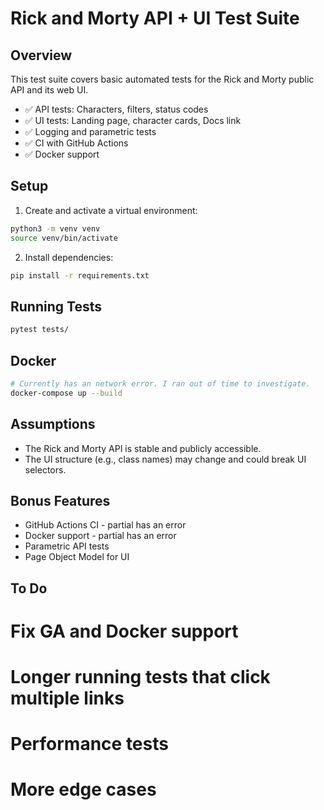 # Rick and Morty API + UI Test Suite

## Overview

This test suite covers basic automated tests for the Rick and Morty public API and its web UI.

- ✅ API tests: Characters, filters, status codes
- ✅ UI tests: Landing page, character cards, Docs link
- ✅ Logging and parametric tests
- ✅ CI with GitHub Actions
- ✅ Docker support

## Setup

1. Create and activate a virtual environment:

```bash
python3 -m venv venv
source venv/bin/activate
```

2. Install dependencies:

```bash
pip install -r requirements.txt
```

## Running Tests

```bash
pytest tests/
```

## Docker

```bash
# Currently has an network error. I ran out of time to investigate.
docker-compose up --build
```

## Assumptions

- The Rick and Morty API is stable and publicly accessible.
- The UI structure (e.g., class names) may change and could break UI selectors.

## Bonus Features

- GitHub Actions CI - partial has an error
- Docker support - partial has an error
- Parametric API tests
- Page Object Model for UI

## To Do
# Fix GA and Docker support
# Longer running tests that click multiple links
# Performance tests
# More edge cases 

